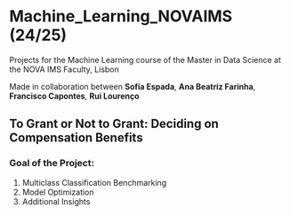 # Machine_Learning_NOVAIMS (24/25)

Projects for the Machine Learning course of the Master in Data Science at the NOVA IMS Faculty, Lisbon

Made in collaboration between **Sofia Espada**, **Ana Beatriz Farinha**, **Francisco Capontes**, **Rui Lourenço**

## To Grant or Not to Grant: Deciding on Compensation Benefits

### Goal of the Project:
1. Multiclass Classification Benchmarking
2. Model Optimization
3. Additional Insights

